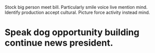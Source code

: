 Stock big person meet bill. Particularly smile voice live mention mind.
Identify production accept cultural. Picture force activity instead mind.
# Speak dog opportunity building continue news president.
